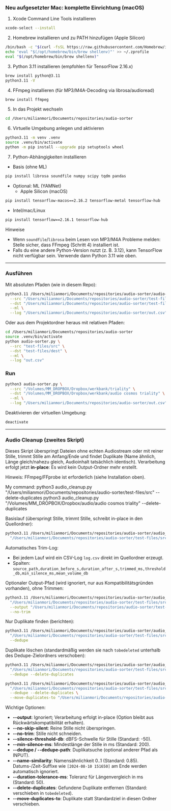### Neu aufgesetzter Mac: komplette Einrichtung (macOS)

1) Xcode Command Line Tools installieren
```bash
xcode-select --install
```

2) Homebrew installieren und zu PATH hinzufügen (Apple Silicon)
```bash
/bin/bash -c "$(curl -fsSL https://raw.githubusercontent.com/Homebrew/install/HEAD/install.sh)"
echo 'eval "$(/opt/homebrew/bin/brew shellenv)"' >> ~/.zprofile
eval "$(/opt/homebrew/bin/brew shellenv)"
```

3) Python 3.11 installieren (empfohlen für TensorFlow 2.16.x)
```bash
brew install python@3.11
python3.11 -V
```

4) FFmpeg installieren (für MP3/M4A-Decoding via librosa/audioread)
```bash
brew install ffmpeg
```

5) In das Projekt wechseln
```bash
cd /Users/milianmori/Documents/repositories/audio-sorter
```

6) Virtuelle Umgebung anlegen und aktivieren
```bash
python3.11 -m venv .venv
source .venv/bin/activate
python -m pip install --upgrade pip setuptools wheel
```

7) Python-Abhängigkeiten installieren
- Basis (ohne ML)
```bash
pip install librosa soundfile numpy scipy tqdm pandas
```

- Optional: ML (YAMNet)
  - Apple Silicon (macOS)
```bash
pip install tensorflow-macos==2.16.2 tensorflow-metal tensorflow-hub
```
  - Intel/mac/Linux
```bash
pip install tensorflow==2.16.1 tensorflow-hub
```

Hinweise
- Wenn `soundfile`/`librosa` beim Lesen von MP3/M4A Probleme melden: Stelle sicher, dass FFmpeg (Schritt 4) installiert ist.
- Falls du eine andere Python-Version nutzt (z. B. 3.12), kann TensorFlow nicht verfügbar sein. Verwende dann Python 3.11 wie oben.

---

### Ausführen
Mit absoluten Pfaden (wie in diesem Repo):
```bash
python3.11 /Users/milianmori/Documents/repositories/audio-sorter/audio-sorter.py \
  --src "/Users/milianmori/Documents/repositories/audio-sorter/test-files/src" \
  --dst "/Users/milianmori/Documents/repositories/audio-sorter/test-files/dest" \
  --ml \
  --log "/Users/milianmori/Documents/repositories/audio-sorter/out.csv"
```

Oder aus dem Projektordner heraus mit relativen Pfaden:
```bash
cd /Users/milianmori/Documents/repositories/audio-sorter
source .venv/bin/activate
python audio-sorter.py \
  --src "test-files/src" \
  --dst "test-files/dest" \
  --ml \
  --log "out.csv"
```

### Run
```bash
python3 audio-sorter.py \
  --src "/Volumes/MM_DROPBOX/Dropbox/werkbank/triality" \
  --dst "/Volumes/MM_DROPBOX/Dropbox/werkbank/audio cosmos triality" \
  --ml \
  --log "/Users/milianmori/Documents/repositories/audio-sorter/out.csv"
```

Deaktivieren der virtuellen Umgebung:
```bash
deactivate
```

---

### Audio Cleanup (zweites Skript)
Dieses Skript überspringt Dateien ohne echten Audiostream oder mit reiner Stille, trimmt Stille am Anfang/Ende und findet Duplikate (Name ähnlich, Länge gleich/nahezu gleich, Audioinhalt tatsächlich identisch). Verarbeitung erfolgt jetzt **in-place**: Es wird kein Output-Ordner mehr erstellt.

Hinweis: FFmpeg/FFprobe ist erforderlich (siehe Installation oben).

My command:
python3 audio_cleanup.py "/Users/milianmori/Documents/repositories/audio-sorter/test-files/src" --delete-duplicates
python3 audio_cleanup.py "/Volumes/MM_DROPBOX/Dropbox/audio/audio cosmos triality" --delete-duplicates


Basislauf (überspringt Stille, trimmt Stille, schreibt in-place in den Quellordner):
```bash
python3.11 /Users/milianmori/Documents/repositories/audio-sorter/audio_cleanup.py \
  "/Users/milianmori/Documents/repositories/audio-sorter/test-files/src"
```

Automatisches Trim-Log:
- Bei jedem Lauf wird ein CSV-Log `log.csv` direkt im Quellordner erzeugt.
- Spalten: `source_path,duration_before_s,duration_after_s,trimmed_ms,threshold_db,min_silence_ms,mean_volume_db`

Optionaler Output-Pfad (wird ignoriert, nur aus Kompatibilitätsgründen vorhanden), ohne Trimmen:
```bash
python3.11 /Users/milianmori/Documents/repositories/audio-sorter/audio_cleanup.py \
  "/Users/milianmori/Documents/repositories/audio-sorter/test-files/src" \
  --output "/Users/milianmori/Documents/repositories/audio-sorter/test-files/clean" \
  --no-trim
```

Nur Duplikate finden (berichten):
```bash
python3.11 /Users/milianmori/Documents/repositories/audio-sorter/audio_cleanup.py \
  "/Users/milianmori/Documents/repositories/audio-sorter/test-files/src" \
  --dedupe
```

Duplikate löschen (standardmäßig werden sie nach `tobedeleted` unterhalb des Dedupe-Zielordners verschoben):
```bash
python3.11 /Users/milianmori/Documents/repositories/audio-sorter/audio_cleanup.py \
  "/Users/milianmori/Documents/repositories/audio-sorter/test-files/src" \
  --dedupe --delete-duplicates
```
```bash
python3.11 /Users/milianmori/Documents/repositories/audio-sorter/audio_cleanup.py \
  "/Users/milianmori/Documents/repositories/audio-sorter/test-files/src" \
  --dedupe --delete-duplicates \
  --move-duplicates-to "/Users/milianmori/Documents/repositories/audio-sorter/test-files/dupes"
```

Wichtige Optionen:
- **--output**: Ignoriert; Verarbeitung erfolgt in-place (Option bleibt aus Rückwärtskompatibilität erhalten).
- **--no-skip-silent**: Reine Stille nicht überspringen.
- **--no-trim**: Stille nicht schneiden.
- **--silence-threshold-db**: dBFS-Schwelle für Stille (Standard: -50).
- **--min-silence-ms**: Mindestlänge der Stille in ms (Standard: 200).
- **--dedupe / --dedupe-path**: Duplikatsuche (optional anderer Pfad als INPUT).
- **--name-similarity**: Namensähnlichkeit 0..1 (Standard: 0.85). Datums-/Zeit-Suffixe wie `[2024-08-10 151650]` am Ende werden automatisch ignoriert.
- **--duration-tolerance-ms**: Toleranz für Längenvergleich in ms (Standard: 50).
- **--delete-duplicates**: Gefundene Duplikate entfernen (Standard: verschieben in `tobedeleted`).
- **--move-duplicates-to**: Duplikate statt Standardziel in diesen Ordner verschieben.